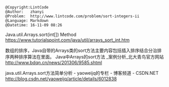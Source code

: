```
@Copyright:LintCode
@Author:   zhanyi
@Problem:  http://www.lintcode.com/problem/sort-integers-ii
@Language: Markdown
@Datetime: 16-11-09 08:26
```

Java.util.Arrays.sort(int[]) Method
https://www.tutorialspoint.com/java/util/arrays_sort_int.htm

数组的排序，Java自带的Arrays类的sort方法主要内容包括插入排序结合分治排序两种排序算法在里面。
Java中Arrays的sort方法 _案例分析_北大青鸟官方网站  http://www.bdqn.cn/news/201306/9585.shtml

java.util.Arrays.sort方法简单分析 - yaoweijq的专栏 - 博客频道 - CSDN.NET  http://blog.csdn.net/yaoweijq/article/details/6012838